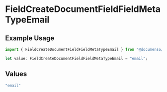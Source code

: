 # FieldCreateDocumentFieldFieldMetaTypeEmail

## Example Usage

```typescript
import { FieldCreateDocumentFieldFieldMetaTypeEmail } from "@documenso/sdk-typescript/models/operations";

let value: FieldCreateDocumentFieldFieldMetaTypeEmail = "email";
```

## Values

```typescript
"email"
```